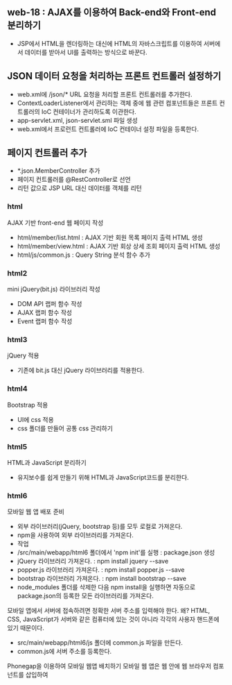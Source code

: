 ## web-18 : AJAX를 이용하여 Back-end와 Front-end 분리하기
- JSP에서 HTML을 렌더링하는 대신에 HTML의 자바스크립트를 이용하여 서버에서 데이터를 받아서 UI를 출력하는 방식으로 바꾼다.

## JSON 데이터 요청을 처리하는 프론트 컨트롤러 설정하기
- web.xml에 /json/* URL 요청을 처리할 프론트 컨트롤러를 추가한다.
- ContextLoaderListener에서 관리하는 객체 중에 웹 관련 컴포넌트들은
  프론트 컨트롤러의 IoC 컨테이너가 관리하도록 이관한다.
- app-servlet.xml, json-servlet.sml 파일 생성
- web.xml에서 프로런트 컨트롤러에 IoC 컨테이너 설정 파일을 등록한다.

## 페이지 컨트롤러 추가
- *.json.MemberController 추가
- 페이지 컨트롤러를 @RestController로 선언
- 리턴 값으로 JSP URL 대신 데이터를 객체를 리턴

### html 
AJAX 기반 front-end 웹 페이지 작성
- html/member/list.html : AJAX 기반 회원 목록 페이지 출력 HTML 생성
- html/member/view.html : AJAX 기반 회상 상세 조회 페이지 출력 HTML 생성
- html/js/common.js : Query String 분석 함수 추가

### html2
mini jQuery(bit.js) 라이브러리 작성
- DOM API 랩퍼 함수 작성
- AJAX 랩퍼 함수 작성
- Event 랩퍼 함수 작성

### html3
jQuery 적용
- 기존에 bit.js 대신 jQuery 라이브러리를 적용한다.

### html4
Bootstrap 적용
- UI에 css 적용
- css 폴더를 만들어 공통 css 관리하기

### html5
HTML과 JavaScript 분리하기
- 유지보수를 쉽게 만들기 위해 HTML과 JavaScript코드를 분리한다.

### html6
모바일 웹 앱 배포 준비
- 외부 라이브러리(jQuery, bootstrap 등)를 모두 로컬로 가져온다.
- npm을 사용하여 외부 라이브러리를 가져온다.
- 작업
 - /src/main/webapp/html6 폴더에서 'npm init'를 실행 : package.json 생성
 - jQuery 라이브러리 가져온다. : npm install jquery --save
 - popper.js 라이브러리 가져온다. :  npm install popper.js --save
 - bootstrap 라이브러리 가져온다. : npm install bootstrap --save
 - node_modules 폴더를 삭제한 다음 npm install을 실행하면 자동으로 
   package.json의 등록한 모든 라이브러리를 가져온다.
   
모바일 앱에서 서버에 접속하려면 정확한 서버 주소를 입력해야 한다. 왜? 
HTML, CSS, JavaScript가 서버와 같은 컴퓨터에 있는 것이 아니라 각각의 사용자 핸드폰에 있기 때문이다.
- src/main/webapp/html6/js 폴더에 common.js 파일을 만든다.
- common.js에 서버 주소를 등록한다.
    
Phonegap을 이용하여 모바일 웹앱 배치하기
모바일 웹 앱은 웹 안에 웹 브라우저 컴포넌트를 삽입하여
